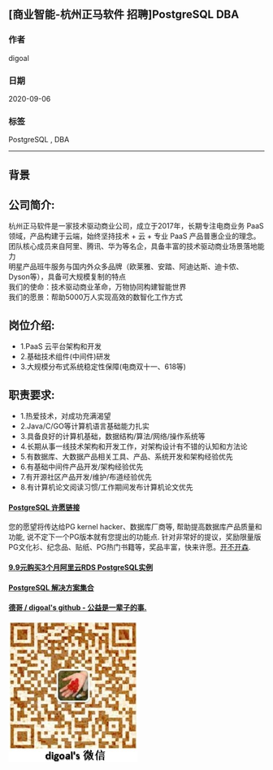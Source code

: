 ## [商业智能-杭州正马软件 招聘]PostgreSQL DBA            
            
### 作者            
digoal            
            
### 日期            
2020-09-06            
            
### 标签            
PostgreSQL , DBA            
            
----            
            
## 背景            
## 公司简介:    
杭州正马软件是一家技术驱动商业公司，成立于2017年，长期专注电商业务 PaaS 领域，产品构建于云端，始终坚持技术 + 云 + 专业 PaaS 产品普惠企业的理念。    
团队核心成员来自阿里、腾讯、华为等名企，具备丰富的技术驱动商业场景落地能力    
明星产品班牛服务与国内外众多品牌（欧莱雅、安踏、阿迪达斯、迪卡侬、Dyson等），具备可大规模复制的特点    
我们的使命：技术驱动商业革命，万物协同构建智能世界    
我们的愿景：帮助5000万人实现高效的数智化工作方式    
    
## 岗位介绍:    
- 1.PaaS 云平台架构和开发    
- 2.基础技术组件(中间件)研发    
- 3.大规模分布式系统稳定性保障(电商双十一、618等)    
    
## 职责要求:    
- 1.热爱技术，对成功充满渴望    
- 2.Java/C/GO等计算机语言基础能力扎实    
- 3.具备良好的计算机基础，数据结构/算法/网络/操作系统等    
- 4.长期从事一线技术架构和开发工作，对架构设计有不错的认知和方法论    
- 5.有数据库、大数据产品相关工具、产品、系统开发和架构经验优先    
- 6.有基础中间件产品开发/架构经验优先    
- 7.有开源社区产品开发/维护/布道经验优先    
- 8.有计算机论文阅读习惯/工作期间发布计算机论文优先    
    
  
#### [PostgreSQL 许愿链接](https://github.com/digoal/blog/issues/76 "269ac3d1c492e938c0191101c7238216")
您的愿望将传达给PG kernel hacker、数据库厂商等, 帮助提高数据库产品质量和功能, 说不定下一个PG版本就有您提出的功能点. 针对非常好的提议，奖励限量版PG文化衫、纪念品、贴纸、PG热门书籍等，奖品丰富，快来许愿。[开不开森](https://github.com/digoal/blog/issues/76 "269ac3d1c492e938c0191101c7238216").  
  
  
#### [9.9元购买3个月阿里云RDS PostgreSQL实例](https://www.aliyun.com/database/postgresqlactivity "57258f76c37864c6e6d23383d05714ea")
  
  
#### [PostgreSQL 解决方案集合](https://yq.aliyun.com/topic/118 "40cff096e9ed7122c512b35d8561d9c8")
  
  
#### [德哥 / digoal's github - 公益是一辈子的事.](https://github.com/digoal/blog/blob/master/README.md "22709685feb7cab07d30f30387f0a9ae")
  
  
![digoal's wechat](../pic/digoal_weixin.jpg "f7ad92eeba24523fd47a6e1a0e691b59")
  
